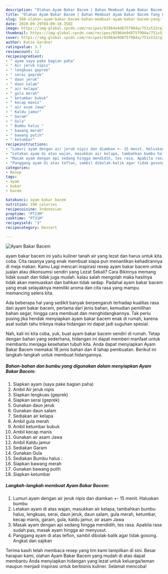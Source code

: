 ```yaml
---
description: "Olahan Ayam Bakar Bacem | Bahan Membuat Ayam Bakar Bacem Yang Lezat Sekali"
title: "Olahan Ayam Bakar Bacem | Bahan Membuat Ayam Bakar Bacem Yang Lezat Sekali"
slug: 560-olahan-ayam-bakar-bacem-bahan-membuat-ayam-bakar-bacem-yang-lezat-sekali
date: 2020-09-29T04:09:10.358Z
image: https://img-global.cpcdn.com/recipes/65964e9d875f904a/751x532cq70/ayam-bakar-bacem-foto-resep-utama.jpg
thumbnail: https://img-global.cpcdn.com/recipes/65964e9d875f904a/751x532cq70/ayam-bakar-bacem-foto-resep-utama.jpg
cover: https://img-global.cpcdn.com/recipes/65964e9d875f904a/751x532cq70/ayam-bakar-bacem-foto-resep-utama.jpg
author: Katie Gardner
ratingvalue: 3.7
reviewcount: 12
recipeingredient:
- " ayam saya pake bagian paha"
- " Air jeruk nipis"
- " lengkuas geprek"
- " serai geprek"
- " daun jeruk"
- " daun salam"
- " air kelapa"
- " gula merah"
- " ketumbar bubuk"
- " kecap manis"
- " air asam Jawa"
- " Kaldu jamur"
- " Garam"
- " Gula"
- " Bumbu halus "
- " bawang merah"
- " bawang putih"
- " ketumbar"
recipeinstructions:
- "Lumuri ayam dengan air jeruk nipis dan diamkan +- 15 menit. Haluskan bumbu"
- "Letakan ayam di atas wajan, masukkan air kelapa, tambahkan bumbu halus, lengkuas, serai, daun jeruk, daun salam, gula merah, ketumbar, kecap manis, garam, gula, kaldu jamur, air asam Jawa"
- "Masak ayam dengan api sedang hingga mendidih, tes rasa. Apabila rasa sudah pas, masak ayam hingga air menyusut."
- "Panggang ayam di atas teflon, sambil dibolak-balik agar tidak gosong. Angkat dan sajikan"
categories:
- Resep
tags:
- ayam
- bakar
- bacem

katakunci: ayam bakar bacem 
nutrition: 198 calories
recipecuisine: Indonesian
preptime: "PT23M"
cooktime: "PT31M"
recipeyield: "3"
recipecategory: Dessert

---
```



![Ayam Bakar Bacem](https://img-global.cpcdn.com/recipes/65964e9d875f904a/751x532cq70/ayam-bakar-bacem-foto-resep-utama.jpg)


ayam bakar bacem ini yaitu kuliner tanah air yang lezat dan harus untuk kita coba. Cita rasanya yang enak membuat siapa pun menantikan kehadirannya di meja makan.
Kamu Lagi mencari inspirasi resep ayam bakar bacem untuk jualan atau dikonsumsi sendiri yang Lezat Sekali? Cara Bikinnya memang tidak susah dan tidak juga mudah. kalau salah mengolah maka hasilnya tidak akan memuaskan dan bahkan tidak sedap. Padahal ayam bakar bacem yang enak selayaknya memiliki aroma dan cita rasa yang mampu memancing selera kita.

Ada beberapa hal yang sedikit banyak berpengaruh terhadap kualitas rasa dari ayam bakar bacem, pertama dari jenis bahan, kemudian pemilihan bahan segar, hingga cara membuat dan menghidangkannya. Tak perlu pusing jika hendak menyiapkan ayam bakar bacem enak di rumah, karena asal sudah tahu triknya maka hidangan ini dapat jadi suguhan spesial.




Nah, kali ini kita coba, yuk, buat ayam bakar bacem sendiri di rumah. Tetap dengan bahan yang sederhana, hidangan ini dapat memberi manfaat untuk membantu menjaga kesehatan tubuh kita. Anda dapat menyiapkan Ayam Bakar Bacem memakai 18 jenis bahan dan 4 tahap pembuatan. Berikut ini langkah-langkah untuk membuat hidangannya.

<!--inarticleads1-->

##### Bahan-bahan dan bumbu yang digunakan dalam menyiapkan Ayam Bakar Bacem:

1. Siapkan  ayam (saya pake bagian paha)
1. Ambil  Air jeruk nipis
1. Siapkan  lengkuas (geprek)
1. Siapkan  serai (geprek)
1. Gunakan  daun jeruk
1. Gunakan  daun salam
1. Sediakan  air kelapa
1. Ambil  gula merah
1. Ambil  ketumbar bubuk
1. Ambil  kecap manis
1. Gunakan  air asam Jawa
1. Ambil  Kaldu jamur
1. Sediakan  Garam
1. Gunakan  Gula
1. Sediakan  Bumbu halus :
1. Siapkan  bawang merah
1. Gunakan  bawang putih
1. Siapkan  ketumbar




<!--inarticleads2-->

##### Langkah-langkah membuat Ayam Bakar Bacem:

1. Lumuri ayam dengan air jeruk nipis dan diamkan +- 15 menit. Haluskan bumbu
1. Letakan ayam di atas wajan, masukkan air kelapa, tambahkan bumbu halus, lengkuas, serai, daun jeruk, daun salam, gula merah, ketumbar, kecap manis, garam, gula, kaldu jamur, air asam Jawa
1. Masak ayam dengan api sedang hingga mendidih, tes rasa. Apabila rasa sudah pas, masak ayam hingga air menyusut.
1. Panggang ayam di atas teflon, sambil dibolak-balik agar tidak gosong. Angkat dan sajikan




Terima kasih telah membaca resep yang tim kami tampilkan di sini. Besar harapan kami, olahan Ayam Bakar Bacem yang mudah di atas dapat membantu Anda menyiapkan hidangan yang lezat untuk keluarga/teman maupun menjadi inspirasi untuk berbisnis kuliner. Selamat mencoba!
